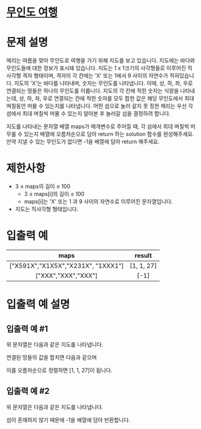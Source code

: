 # [무인도 여행](https://school.programmers.co.kr/learn/courses/30/lessons/154540)

# 문제 설명
메리는 여름을 맞아 무인도로 여행을 가기 위해 지도를 보고 있습니다. 지도에는 바다와 무인도들에 대한 정보가 표시돼 있습니다. 지도는 1 x 1크기의 사각형들로 이루어진 직사각형 격자 형태이며, 격자의 각 칸에는 'X' 또는 1에서 9 사이의 자연수가 적혀있습니다. 지도의 'X'는 바다를 나타내며, 숫자는 무인도를 나타냅니다. 이때, 상, 하, 좌, 우로 연결되는 땅들은 하나의 무인도를 이룹니다. 지도의 각 칸에 적힌 숫자는 식량을 나타내는데, 상, 하, 좌, 우로 연결되는 칸에 적힌 숫자를 모두 합한 값은 해당 무인도에서 최대 며칠동안 머물 수 있는지를 나타냅니다. 어떤 섬으로 놀러 갈지 못 정한 메리는 우선 각 섬에서 최대 며칠씩 머물 수 있는지 알아본 후 놀러갈 섬을 결정하려 합니다.

지도를 나타내는 문자열 배열 maps가 매개변수로 주어질 때, 각 섬에서 최대 며칠씩 머무를 수 있는지 배열에 오름차순으로 담아 return 하는 solution 함수를 완성해주세요. 만약 지낼 수 있는 무인도가 없다면 -1을 배열에 담아 return 해주세요.

# 제한사항
* 3 ≤ maps의 길이 ≤ 100
  * 3 ≤ maps[i]의 길이 ≤ 100
  * maps[i]는 'X' 또는 1 과 9 사이의 자연수로 이루어진 문자열입니다.
* 지도는 직사각형 형태입니다.

# 입출력 예
maps	|result
:---:|:---:
["X591X","X1X5X","X231X", "1XXX1"]	|[1, 1, 27]
["XXX","XXX","XXX"]	|[-1]

# 입출력 예 설명

## 입출력 예 #1

위 문자열은 다음과 같은 지도를 나타냅니다.

연결된 땅들의 값을 합치면 다음과 같으며

이를 오름차순으로 정렬하면 [1, 1, 27]이 됩니다.

## 입출력 예 #2

위 문자열은 다음과 같은 지도를 나타냅니다.

섬이 존재하지 않기 때문에 -1을 배열에 담아 반환합니다.